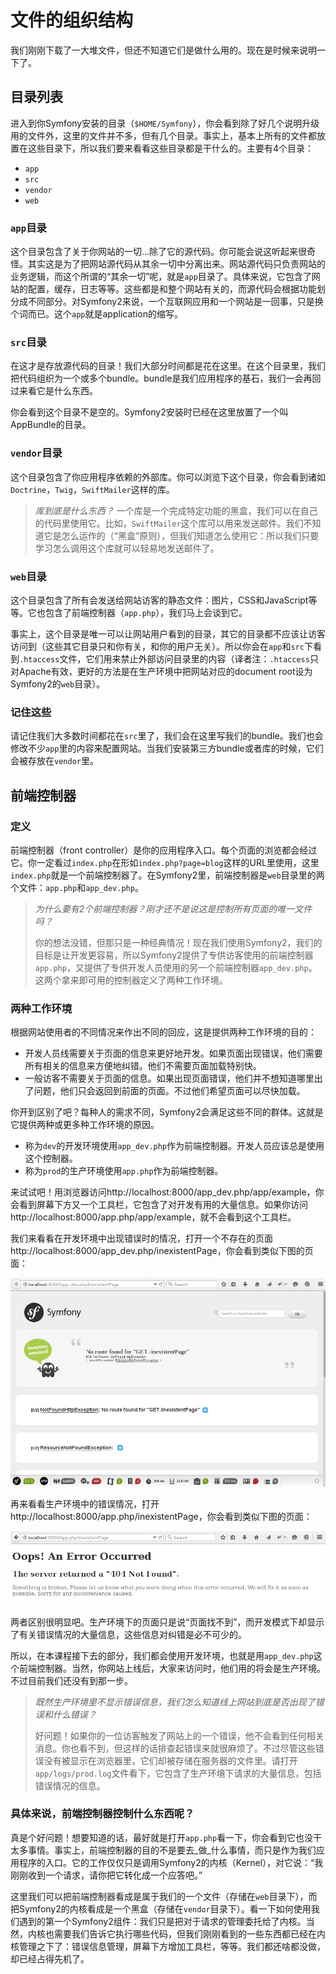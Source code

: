 # 文件的组织结构 #

我们刚刚下载了一大堆文件，但还不知道它们是做什么用的。现在是时候来说明一下了。

## 目录列表 ##

进入到你Symfony安装的目录（`$HOME/Symfony`），你会看到除了好几个说明升级用的文件外，这里的文件并不多，但有几个目录。事实上，基本上所有的文件都放置在这些目录下，所以我们要来看看这些目录都是干什么的。主要有4个目录：

- `app`
- `src`
- `vendor`
- `web`

### `app`目录 ###

这个目录包含了关于你网站的一切...除了它的源代码。你可能会说这听起来很奇怪。其实这是为了把网站源代码从其余一切中分离出来。网站源代码只负责网站的业务逻辑，而这个所谓的“其余一切”呢，就是`app`目录了。具体来说，它包含了网站的配置，缓存，日志等等。这些都是和整个网站有关的，而源代码会根据功能划分成不同部分。对Symfony2来说，一个互联网应用和一个网站是一回事，只是换个词而已。这个`app`就是application的缩写。

### `src`目录 ###

在这才是存放源代码的目录！我们大部分时间都是花在这里。在这个目录里，我们把代码组织为一个或多个bundle。bundle是我们应用程序的基石，我们一会再回过来看它是什么东西。

你会看到这个目录不是空的。Symfony2安装时已经在这里放置了一个叫AppBundle的目录。

### `vendor`目录 ###

这个目录包含了你应用程序依赖的外部库。你可以浏览下这个目录，你会看到诸如`Doctrine`，`Twig`，`SwiftMailer`这样的库。

> _库到底是什么东西？_
> 一个库是一个完成特定功能的黑盒，我们可以在自己的代码里使用它。比如，`SwiftMailer`这个库可以用来发送邮件。我们不知道它是怎么运作的（“黑盒”原则），但我们知道怎么使用它：所以我们只要学习怎么调用这个库就可以轻易地发送邮件了。

### `web`目录 ###

这个目录包含了所有会发送给网站访客的静态文件：图片，CSS和JavaScript等等。它也包含了前端控制器（`app.php`），我们马上会谈到它。

事实上，这个目录是唯一可以让网站用户看到的目录，其它的目录都不应该让访客访问到（这些其它目录只和你有关，和你的用户无关）。所以你会在`app`和`src`下看到`.htaccess`文件，它们用来禁止外部访问目录里的内容（译者注：`.htaccess`只对Apache有效，更好的方法是在生产环境中把网站对应的document root设为Symfony2的`web`目录）。

### 记住这些 ###

请记住我们大多数时间都花在`src`里了，我们会在这里写我们的bundle。我们也会修改不少`app`里的内容来配置网站。当我们安装第三方bundle或者库的时候，它们会被存放在`vendor`里。

## 前端控制器 ##

### 定义 ###

前端控制器（front controller）是你的应用程序入口。每个页面的浏览都会经过它。你一定看过`index.php`在形如`index.php?page=blog`这样的URL里使用，这里`index.php`就是一个前端控制器了。在Symfony2里，前端控制器是`web`目录里的两个文件：`app.php`和`app_dev.php`。

> _为什么要有2个前端控制器？刚才还不是说这是控制所有页面的唯一文件吗？_
> 
> 你的想法没错，但那只是一种经典情况！现在我们使用Symfony2，我们的目标是让开发更容易，所以Symfony2提供了专供访客使用的前端控制器`app.php`，又提供了专供开发人员使用的另一个前端控制器`app_dev.php`。这两个拿来即可用的控制器定义了两种工作环境。

### 两种工作环境 ###

根据网站使用者的不同情况来作出不同的回应，这是提供两种工作环境的目的：

- 开发人员线需要关于页面的信息来更好地开发。如果页面出现错误，他们需要所有相关的信息来方便地纠错。他们不需要页面加载特别快。
- 一般访客不需要关于页面的信息。如果出现页面错误，他们并不想知道哪里出了问题，他们只会返回到前面的页面。不过他们希望页面可以尽快加载。

你开到区别了吧？每种人的需求不同，Symfony2会满足这些不同的群体。这就是它提供两种或更多种工作环境的原因。

- 称为`dev`的开发环境使用`app_dev.php`作为前端控制器。开发人员应该总是使用这个控制器。
- 称为`prod`的生产环境使用`app.php`作为前端控制器。

来试试吧！用浏览器访问http://localhost:8000/app_dev.php/app/example，你会看到屏幕下方又一个工具栏，它包含了对开发有用的大量信息。如果你访问http://localhost:8000/app.php/app/example，就不会看到这个工具栏。

我们来看看在开发环境中出现错误时的情况，打开一个不存在的页面http://localhost:8000/app_dev.php/inexistentPage，你会看到类似下图的页面：

![](./images/error_dev.png)

再来看看生产环境中的错误情况，打开http://localhost:8000/app.php/inexistentPage，你会看到类似下图的页面：

![](./images/error_prod.png)

两者区别很明显吧。生产环境下的页面只是说“页面找不到”，而开发模式下却显示了有关错误情况的大量信息，这些信息对纠错是必不可少的。

所以，在本课程接下去的部分，我们都会使用开发环境，也就是用`app_dev.php`这个前端控制器。当然，你网站上线后，大家来访问时，他们用的将会是生产环境。不过目前我们还没有到那一步。

> _既然生产环境里不显示错误信息，我们怎么知道线上网站到底是否出现了错误和什么错误？_
> 
> 好问题！如果你的一位访客触发了网站上的一个错误，他不会看到任何相关消息。你也看不到，但这样的话排查起错误来就很麻烦了。不过尽管这些错误没有被显示在浏览器里，它们却被存储在服务器的文件里。请打开`app/logs/prod.log`文件看下，它包含了生产环境下请求的大量信息，包括错误情况的信息。

### 具体来说，前端控制器控制什么东西呢？ ###

真是个好问题！想要知道的话，最好就是打开`app.php`看一下，你会看到它也没干太多事情。事实上，前端控制器的目的不是要去_做_什么事情，而只是作为我们应用程序的入口。它的工作仅仅只是调用Symfony2的内核（Kernel），对它说：“我刚刚收到一个请求，请你把它转化成一个应答吧。”

这里我们可以把前端控制器看成是属于我们的一个文件（存储在`web`目录下），而把Symfony2的内核看成是一个黑盒（存储在`vendor`目录下）。看一下如何使用我们遇到的第一个Symfony2组件：我们只是把对于请求的管理委托给了内核。当然，内核也需要我们告诉它执行哪些代码，但我们刚刚看到的一些东西都已经在内核管理之下了：错误信息管理，屏幕下方增加工具栏，等等。我们都还啥都没做，却已经占得先机了。
